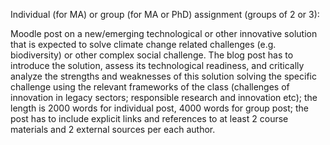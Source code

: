 Individual (for MA) or group (for MA or PhD) assignment (groups of 2 or 3):

Moodle post on a new/emerging technological or other innovative solution that is expected to solve climate change related challenges (e.g. biodiversity) or other complex social challenge.
The blog post has to introduce the solution, assess its technological readiness, and critically analyze the strengths and weaknesses of this solution solving the specific challenge using the relevant frameworks of the class (challenges of innovation in legacy sectors; responsible research and innovation etc); the length is 2000 words for individual post, 4000 words for group post; the post has to include explicit links and references to at least 2 course materials and 2 external sources per each author.
